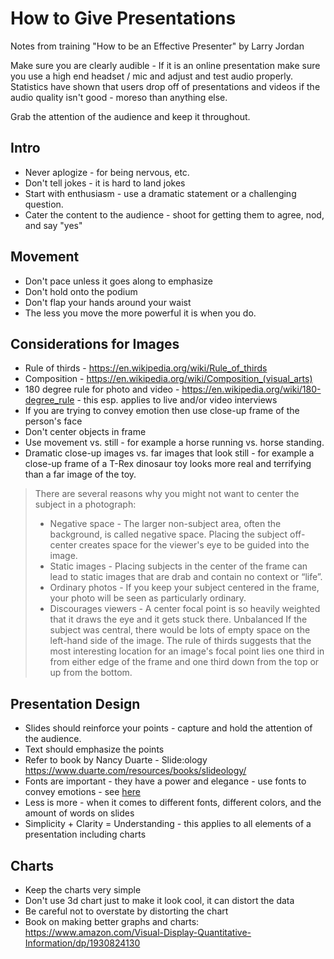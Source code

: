 # How to Give Presentations
Notes from training "How to be an Effective Presenter" by Larry Jordan

Make sure you are clearly audible - If it is an online presentation make sure you use a high end headset / mic and adjust and test audio properly.  Statistics have shown that users drop off of presentations and videos if the audio quality isn't good - moreso than anything else.

Grab the attention of the audience and keep it throughout.

## Intro
* Never aplogize - for being nervous, etc.
* Don't tell jokes - it is hard to land jokes
* Start with enthusiasm - use a dramatic statement or a challenging question.
* Cater the content to the audience - shoot for getting them to agree, nod, and say "yes"

## Movement
* Don't pace unless it goes along to emphasize
* Don't hold onto the podium
* Don't flap your hands around your waist
* The less you move the more powerful it is when you do.


## Considerations for Images
* Rule of thirds - https://en.wikipedia.org/wiki/Rule_of_thirds
* Composition - https://en.wikipedia.org/wiki/Composition_(visual_arts)
* 180 degree rule for photo and video - https://en.wikipedia.org/wiki/180-degree_rule - this esp. applies to live and/or video interviews
* If you are trying to convey emotion then use close-up frame of the person's face
* Don't center objects in frame
* Use movement vs. still - for example a horse running vs. horse standing.
* Dramatic close-up images vs. far images that look still - for example a close-up frame of a T-Rex dinosaur toy looks more real and terrifying than a far image of the toy.

> There are several reasons why you might not want to center the subject in a photograph: 
> * Negative space - The larger non-subject area, often the background, is called negative space. Placing the subject off-center creates space for the viewer's eye to be guided into the image.
> * Static images - Placing subjects in the center of the frame can lead to static images that are drab and contain no context or “life”.
> * Ordinary photos - If you keep your subject centered in the frame, your photo will be seen as particularly ordinary.
> * Discourages viewers - A center focal point is so heavily weighted that it draws the eye and it gets stuck there.
Unbalanced
> If the subject was central, there would be lots of empty space on the left-hand side of the image.
The rule of thirds suggests that the most interesting location for an image's focal point lies one third in from either edge of the frame and one third down from the top or up from the bottom. 

## Presentation Design
* Slides should reinforce your points - capture and hold the attention of the audience.
* Text should emphasize the points
* Refer to book by Nancy Duarte - Slide:ology https://www.duarte.com/resources/books/slideology/
* Fonts are important - they have a power and elegance - use fonts to convey emotions - see [here](https://design.tutsplus.com/articles/the-psychology-of-fonts--cms-34943)
* Less is more - when it comes to different fonts, different colors, and the amount of words on slides
* Simplicity + Clarity = Understanding - this applies to all elements of a presentation including charts

## Charts
* Keep the charts very simple
* Don't use 3d chart just to make it look cool, it can distort the data
* Be careful not to overstate by distorting the chart
* Book on making better graphs and charts: https://www.amazon.com/Visual-Display-Quantitative-Information/dp/1930824130
